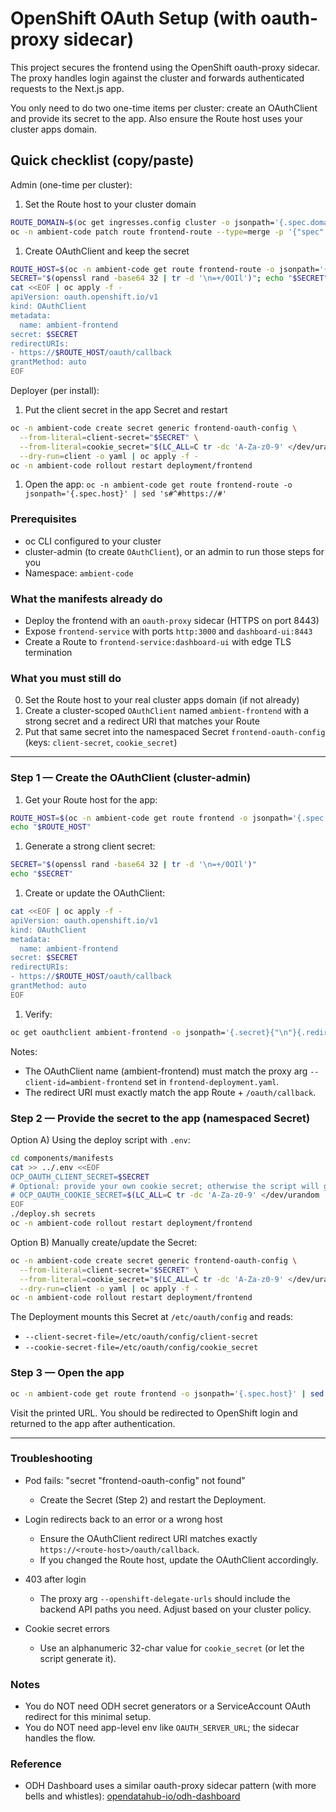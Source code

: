 # OpenShift OAuth Setup (with oauth-proxy sidecar)

This project secures the frontend using the OpenShift oauth-proxy sidecar. The proxy handles login against the cluster and forwards authenticated requests to the Next.js app.

You only need to do two one-time items per cluster: create an OAuthClient and provide its secret to the app. Also ensure the Route host uses your cluster apps domain.

## Quick checklist (copy/paste)

Admin (one-time per cluster):

1. Set the Route host to your cluster domain

```bash
ROUTE_DOMAIN=$(oc get ingresses.config cluster -o jsonpath='{.spec.domain}')
oc -n ambient-code patch route frontend-route --type=merge -p '{"spec":{"host":"ambient-code.'"$ROUTE_DOMAIN"'"}}'
```

1. Create OAuthClient and keep the secret

```bash
ROUTE_HOST=$(oc -n ambient-code get route frontend-route -o jsonpath='{.spec.host}')
SECRET="$(openssl rand -base64 32 | tr -d '\n=+/0OIl')"; echo "$SECRET"
cat <<EOF | oc apply -f -
apiVersion: oauth.openshift.io/v1
kind: OAuthClient
metadata:
  name: ambient-frontend
secret: $SECRET
redirectURIs:
- https://$ROUTE_HOST/oauth/callback
grantMethod: auto
EOF
```

Deployer (per install):

1. Put the client secret in the app Secret and restart

```bash
oc -n ambient-code create secret generic frontend-oauth-config \
  --from-literal=client-secret="$SECRET" \
  --from-literal=cookie_secret="$(LC_ALL=C tr -dc 'A-Za-z0-9' </dev/urandom | head -c 32)" \
  --dry-run=client -o yaml | oc apply -f -
oc -n ambient-code rollout restart deployment/frontend
```

1. Open the app: `oc -n ambient-code get route frontend-route -o jsonpath='{.spec.host}' | sed 's#^#https://#'`

### Prerequisites

- oc CLI configured to your cluster
- cluster-admin (to create `OAuthClient`), or an admin to run those steps for you
- Namespace: `ambient-code`

### What the manifests already do

- Deploy the frontend with an `oauth-proxy` sidecar (HTTPS on port 8443)
- Expose `frontend-service` with ports `http:3000` and `dashboard-ui:8443`
- Create a Route to `frontend-service:dashboard-ui` with edge TLS termination

### What you must still do

0) Set the Route host to your real cluster apps domain (if not already)
1) Create a cluster-scoped `OAuthClient` named `ambient-frontend` with a strong secret and a redirect URI that matches your Route
2) Put that same secret into the namespaced Secret `frontend-oauth-config` (keys: `client-secret`, `cookie_secret`)

---

### Step 1 — Create the OAuthClient (cluster-admin)

1. Get your Route host for the app:

```bash
ROUTE_HOST=$(oc -n ambient-code get route frontend -o jsonpath='{.spec.host}')
echo "$ROUTE_HOST"
```

1. Generate a strong client secret:

```bash
SECRET="$(openssl rand -base64 32 | tr -d '\n=+/0OIl')"
echo "$SECRET"
```

1. Create or update the OAuthClient:

```bash
cat <<EOF | oc apply -f -
apiVersion: oauth.openshift.io/v1
kind: OAuthClient
metadata:
  name: ambient-frontend
secret: $SECRET
redirectURIs:
- https://$ROUTE_HOST/oauth/callback
grantMethod: auto
EOF
```

1. Verify:

```bash
oc get oauthclient ambient-frontend -o jsonpath='{.secret}{"\n"}{.redirectURIs[0]}{"\n"}'
```

Notes:

- The OAuthClient name (ambient-frontend) must match the proxy arg `--client-id=ambient-frontend` set in `frontend-deployment.yaml`.
- The redirect URI must exactly match the app Route + `/oauth/callback`.

### Step 2 — Provide the secret to the app (namespaced Secret)

Option A) Using the deploy script with `.env`:

```bash
cd components/manifests
cat >> ../.env <<EOF
OCP_OAUTH_CLIENT_SECRET=$SECRET
# Optional: provide your own cookie secret; otherwise the script will generate one
# OCP_OAUTH_COOKIE_SECRET=$(LC_ALL=C tr -dc 'A-Za-z0-9' </dev/urandom | head -c 32)
EOF
./deploy.sh secrets
oc -n ambient-code rollout restart deployment/frontend
```

Option B) Manually create/update the Secret:

```bash
oc -n ambient-code create secret generic frontend-oauth-config \
  --from-literal=client-secret="$SECRET" \
  --from-literal=cookie_secret="$(LC_ALL=C tr -dc 'A-Za-z0-9' </dev/urandom | head -c 32)" \
  --dry-run=client -o yaml | oc apply -f -
oc -n ambient-code rollout restart deployment/frontend
```

The Deployment mounts this Secret at `/etc/oauth/config` and reads:

- `--client-secret-file=/etc/oauth/config/client-secret`
- `--cookie-secret-file=/etc/oauth/config/cookie_secret`

### Step 3 — Open the app

```bash
oc -n ambient-code get route frontend -o jsonpath='{.spec.host}' | sed 's#^#https://#'
```

Visit the printed URL. You should be redirected to OpenShift login and returned to the app after authentication.

---

### Troubleshooting

- Pod fails: "secret \"frontend-oauth-config\" not found"
  - Create the Secret (Step 2) and restart the Deployment.

- Login redirects back to an error or a wrong host
  - Ensure the OAuthClient redirect URI matches exactly `https://<route-host>/oauth/callback`.
  - If you changed the Route host, update the OAuthClient accordingly.

- 403 after login
  - The proxy arg `--openshift-delegate-urls` should include the backend API paths you need. Adjust based on your cluster policy.

- Cookie secret errors
  - Use an alphanumeric 32-char value for `cookie_secret` (or let the script generate it).

### Notes

- You do NOT need ODH secret generators or a ServiceAccount OAuth redirect for this minimal setup.
- You do NOT need app-level env like `OAUTH_SERVER_URL`; the sidecar handles the flow.

### Reference

- ODH Dashboard uses a similar oauth-proxy sidecar pattern (with more bells and whistles):
  [opendatahub-io/odh-dashboard](https://github.com/opendatahub-io/odh-dashboard)
